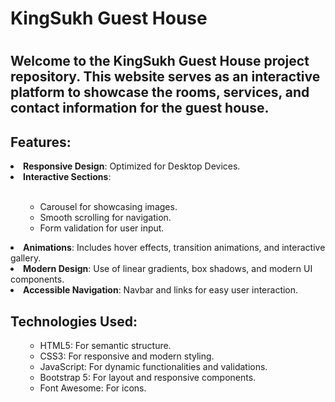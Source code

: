 <h1>KingSukh Guest House<h1>

<h2>Welcome to the KingSukh Guest House project repository. This website serves as an interactive platform to showcase the rooms, services, and contact information for the guest house.</h2>

<h2>Features:</h2>

<li><strong>Responsive Design</strong>: Optimized for Desktop Devices.</li>

<li><strong>Interactive Sections</strong>:</li><br>
<ul>
        <ul>
        <li>Carousel for showcasing images.</li>
        <li>Smooth scrolling for navigation.</li>
        <li>Form validation for user input.</li>
        </ul>
</ul>
<li><strong>Animations</strong>: Includes hover effects, transition animations, and interactive gallery.</li>

<li><strong>Modern Design</strong>: Use of linear gradients, box shadows, and modern UI components.</li>

<li><strong>Accessible Navigation</strong>: Navbar and links for easy user interaction.</li>


<h2>Technologies Used:</h2>
<ul>
    <ul>
    <li>HTML5: For semantic structure.</li>
    <li>CSS3: For responsive and modern styling.</li>
    <li>JavaScript: For dynamic functionalities and validations.</li>
    <li>Bootstrap 5: For layout and responsive components.</li>
    <li>Font Awesome: For icons.</li>
    </ul>
</ul>

